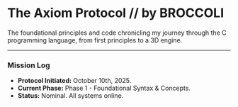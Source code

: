 # The Axiom Protocol // by BROCCOLI

The foundational principles and code chronicling my journey through the C programming language, from first principles to a 3D engine.

---

### Mission Log

* **Protocol Initiated:** October 10th, 2025.
* **Current Phase:** Phase 1 - Foundational Syntax & Concepts.
* **Status:** Nominal. All systems online.